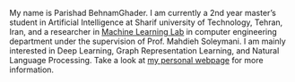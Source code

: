 My name is Parishad BehnamGhader. I am currently a 2nd year master’s student in Artificial Intelligence at Sharif university of Technology, Tehran, Iran, and a researcher in [Machine Learning Lab](https://mll.ce.sharif.edu) in computer engineering department under the supervision of Prof. Mahdieh Soleymani. I am mainly interested in Deep Learning, Graph Representation Learning, and Natural Language Processing. Take a look at [my personal webpage](https://parishadbehnam.github.io) for more information.
